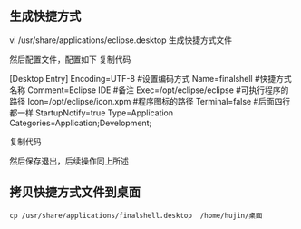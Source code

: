 ## 生成快捷方式

vi /usr/share/applications/eclipse.desktop  生成快捷方式文件

然后配置文件，配置如下
复制代码

[Desktop Entry]
Encoding=UTF-8   #设置编码方式
Name=finalshell     #快捷方式名称
Comment=Eclipse IDE   #备注
Exec=/opt/eclipse/eclipse   #可执行程序的路径
Icon=/opt/eclipse/icon.xpm   #程序图标的路径
Terminal=false   #后面四行都一样
StartupNotify=true
Type=Application
Categories=Application;Development;

复制代码

然后保存退出，后续操作同上所述

## 拷贝快捷方式文件到桌面

`cp /usr/share/applications/finalshell.desktop  /home/hujin/桌面`